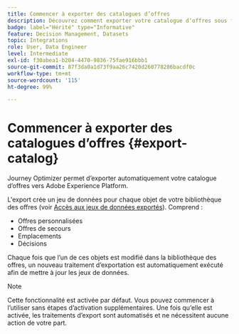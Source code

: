 ```yaml
---
title: Commencer à exporter des catalogues d’offres
description: Découvrez comment exporter votre catalogue dʼoffres sous forme de jeu de données
badge: label="Hérité" type="Informative"
feature: Decision Management, Datasets
topic: Integrations
role: User, Data Engineer
level: Intermediate
exl-id: f30abea1-b204-4470-9836-75fae916bbb1
source-git-commit: 87f3da0a1d73f9aa26c7420d260778286bacdf0c
workflow-type: tm+mt
source-wordcount: '115'
ht-degree: 99%

---
```


# Commencer à exporter des catalogues d’offres {#export-catalog}

Journey Optimizer permet d’exporter automatiquement votre catalogue d’offres vers Adobe Experience Platform.

L&#39;export crée un jeu de données pour chaque objet de votre bibliothèque des offres (voir [Accès aux jeux de données exportés](../export-catalog/access-dataset.md)). Comprend :

* Offres personnalisées
* Offres de secours
* Emplacements
* Décisions

Chaque fois que l’un de ces objets est modifié dans la bibliothèque des offres, un nouveau traitement d’exportation est automatiquement exécuté afin de mettre à jour les jeux de données.

>[!NOTE]
>
>Cette fonctionnalité est activée par défaut. Vous pouvez commencer à l’utiliser sans étapes d’activation supplémentaires. Une fois qu’elle est activée, les traitements d’export sont automatisés et ne nécessitent aucune action de votre part.

<!--
>[!NOTE]
>
>This feature is not enabled by default. If you want to use it, reach out to your Adobe contact to have it activated for your catalog. Once it is enabled, export jobs will be automated and will require no action from your side.
-->
